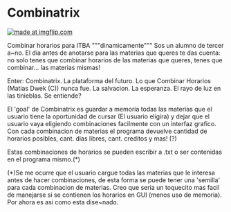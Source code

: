 # Combinatrix

<a href="https://imgflip.com/gif/2ydg9p"><img src="https://i.imgflip.com/2ydg9p.gif" title="made at imgflip.com"/></a>

Combinar horarios para ITBA """dinamicamente""" 
Sos un alumno de tercer a~no. El dia antes de anotarse para las materias que queres te das cuenta:
no solo tenes que combinar horarios de las materias que queres, tenes que combinar... las materias mismas!

Enter: Combinatrix. La plataforma del futuro. Lo que Combinar Horarios (Matias Dwek (C)) nunca fue.
La salvacion. La esperanza. El rayo de luz en las tinieblas. Se entiende?

El 'goal' de Combinatrix es guardar a memoria todas las materias que el usuario tiene la oportunidad de cursar (El usuario eligira)
y dejar que el usuario vaya eligiendo combinaciones facilmente con un interfaz grafico.
Con cada combinacion de materias el programa devuelve cantidad de horarios posibles, cant. dias libres, cant. creditos y mas! (?)

Estas combinaciones de horarios se pueden escribir a .txt  o ser contenidas en el programa mismo.(*)




(*)Se me ocurre que el usuario cargue todas las materias que le interesa antes de hacer combinaciones, 
de esta forma se puede tener una 'semilla' para cada combinacion de materias. Creo que seria un toquecito
mas facil de manejarse si se contienen los horarios en GUI (menos uso de memoria). 
Por ahora es asi como esta dise~nado.
